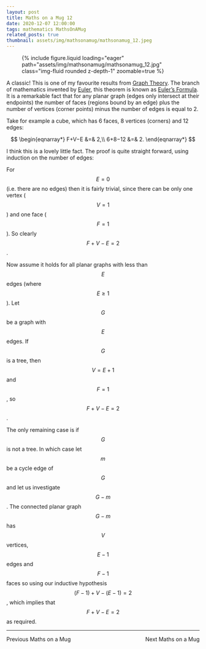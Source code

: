 ```yaml
---
layout: post
title: Maths on a Mug 12
date: 2020-12-07 12:00:00
tags: mathematics MathsOnAMug
related_posts: true
thumbnail: assets/img/mathsonamug/mathsonamug_12.jpeg
---
```


<div class="row mt-3">
    <div class="col-sm mt-3 mt-md-0">
        <figure>
            {% include figure.liquid loading="eager" path="assets/img/mathsonamug/mathsonamug_12.jpg" class="img-fluid rounded z-depth-1" zoomable=true %}
        </figure>
    </div>
</div>

A classic! This is one of my favourite results from [Graph Theory](https://en.wikipedia.org/wiki/Graph_theory). The branch of mathematics invented by [Euler](https://en.wikipedia.org/wiki/Leonhard_Euler), this theorem is known as [Euler’s Formula](https://en.wikipedia.org/wiki/Planar_graph#Euler.27s_formula). It is a remarkable fact that for any planar graph (edges only intersect at their endpoints) the number of faces (regions bound by an edge) plus the number of vertices (corner points) minus the number of edges is equal to 2.

Take for example a cube, which has 6 faces, 8 vertices (corners) and 12 edges:

$$
\begin{eqnarray*}
F+V−E &=& 2,\\
6+8−12 &=& 2.
\end{eqnarray*}
$$

I think this is a lovely little fact. The proof is quite straight forward, using induction on the number of edges:

For $$E=0$$ (i.e. there are no edges) then it is fairly trivial, since there can be only one vertex ($$V=1$$) and one face ($$F=1$$). So clearly $$F+V−E=2$$.

Now assume it holds for all planar graphs with less than $$E$$ edges (where $$E\ge 1$$). Let $$G$$ be a graph with $$E$$ edges. If $$G$$ is a tree, then $$V=E+1$$ and $$F=1$$, so $$F+V−E=2$$.

The only remaining case is if $$G$$ is not a tree. In which case let $$m$$ be a cycle edge of $$G$$ and let us investigate $$G−m$$. The connected planar graph $$G−m$$ has $$V$$ vertices, $$E−1$$ edges and $$F−1$$ faces so using our inductive hypothesis $$(F−1)+V−(E−1)=2$$, which implies that $$F+V−E=2$$ as required.

<hr>

<div style="display: flex; justify-content: space-between; align-items: center;">
    <a href="https://seanelvidge.github.io/articles/2020/Maths_on_a_Mug_11/" style="text-decoration: none;">Previous Maths on a Mug</a>
    <a href="https://seanelvidge.github.io/articles/2021/Maths_on_a_Mug_13/" style="text-decoration: none;">Next Maths on a Mug</a>
</div>
